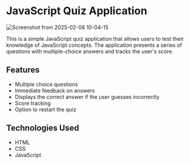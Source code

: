 # JavaScript Quiz Application

![Screenshot from 2025-02-08 10-04-15](https://github.com/user-attachments/assets/fd3cbdcb-ede2-4908-b910-ebe9d18756af)


This is a simple JavaScript quiz application that allows users to test their knowledge of JavaScript concepts. The application presents a series of questions with multiple-choice answers and tracks the user's score.

## Features

- Multiple choice questions
- Immediate feedback on answers
- Displays the correct answer if the user guesses incorrectly
- Score tracking
- Option to restart the quiz

## Technologies Used

- HTML
- CSS
- JavaScript


